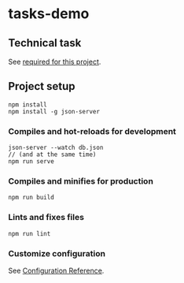 # tasks-demo

## Technical task
See [required for this project](https://docs.google.com/document/d/1_sgpmHFyeMFabEVRk7E7WOvmFZ72EEJm3hmiZ0RNPN0/edit?usp=sharing).

## Project setup
```
npm install
npm install -g json-server
```

### Compiles and hot-reloads for development
```
json-server --watch db.json
// (and at the same time)
npm run serve
```

### Compiles and minifies for production
```
npm run build
```

### Lints and fixes files
```
npm run lint
```

### Customize configuration
See [Configuration Reference](https://cli.vuejs.org/config/).
